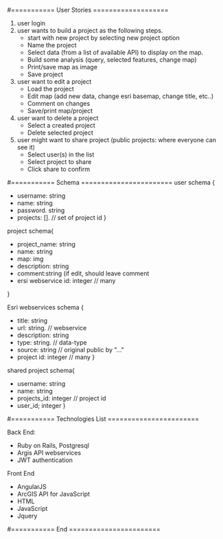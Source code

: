 #=========== User Stories ===================
1. user login
2. user wants to build a project as the following steps.
    - start with new project by selecting new project option
    - Name the project
    - Select data (from a list of available API) to display on the map.
    - Build some analysis (query, selected features, change map)
    - Print/save map as image
    - Save project
3. user want to edit a project
    - Load the project
    - Edit map (add new data, change esri basemap, change title,  etc..)
    - Comment on changes
    - Save/print map/project
4. user want to delete a project
    - Select a created project
    -  Delete selected project
5. user might want to share project (public projects: where everyone can see it)
    - Select user(s) in the list
    - Select project to share
    - Click share to confirm

#=========== Schema =======================
user schema {
  - username: string
  - name: string
  - password. string
  - projects: []. // set of project id
}

project schema{
  - project_name: string
  - name: string
  - map:  img
  - description: string
  - comment:string  (if edit, should leave comment
  - ersi webservice id: integer // many

}

Esri webservices schema  {
  - title: string
  - url: string. // webservice
  - description: string
  - type: string.  // data-type
  - source: string // original public by "…"
  - project id: integer // many
}

shared project schema{
  - username: string
  - name: string
  - projects_id: integer  // project id
  - user_id; integer
}

#=========== Technologies List =======================

Back End:      	
  - Ruby on Rails, Postgresql
  - Argis API webservices
  - JWT authentication

Front End
  - AngularJS
  - ArcGIS API for JavaScript
  - HTML
  - JavaScript
  - Jquery


#=========== End =======================
